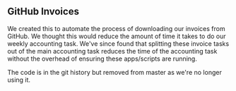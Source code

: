 ## GitHub Invoices

We created this to automate the process of downloading our invoices from GitHub. We thought this would reduce the amount of time it takes to do our weekly accounting task. We've since found that splitting these invoice tasks out of the main accounting task reduces the time of the accounting task without the overhead of ensuring these apps/scripts are running.

The code is in the git history but removed from master as we're no longer using it.
